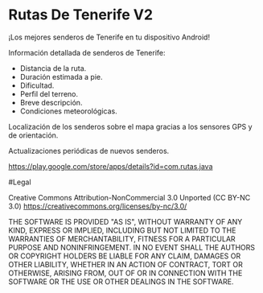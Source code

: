 # Rutas De Tenerife V2

¡Los mejores senderos de Tenerife en tu dispositivo Android!

Información detallada de senderos de Tenerife:
- Distancia de la ruta.
- Duración estimada a pie.
- Dificultad.
- Perfil del terreno.
- Breve descripción.
- Condiciones meteorológicas.

Localización de los senderos sobre el mapa gracias a los sensores GPS y de orientación.

Actualizaciones periódicas de nuevos senderos.

https://play.google.com/store/apps/details?id=com.rutas.java

#Legal

Creative Commons
Attribution-NonCommercial 3.0 Unported (CC BY-NC 3.0)
https://creativecommons.org/licenses/by-nc/3.0/

THE SOFTWARE IS PROVIDED "AS IS", WITHOUT WARRANTY OF ANY KIND, EXPRESS OR IMPLIED, INCLUDING BUT NOT LIMITED TO THE WARRANTIES OF MERCHANTABILITY, FITNESS FOR A PARTICULAR PURPOSE AND NONINFRINGEMENT. IN NO EVENT SHALL THE AUTHORS OR COPYRIGHT HOLDERS BE LIABLE FOR ANY CLAIM, DAMAGES OR OTHER LIABILITY, WHETHER IN AN ACTION OF CONTRACT, TORT OR OTHERWISE, ARISING FROM, OUT OF OR IN CONNECTION WITH THE SOFTWARE OR THE USE OR OTHER DEALINGS IN THE SOFTWARE.
